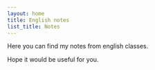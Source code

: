 ```yaml
---
layout: home
title: English notes
list_title: Notes
---
```


Here you can find my notes from english classes.

Hope it would be useful for you.

